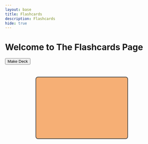```yaml
---
layout: base
title: Flashcards
description: Flashcards
hide: true
---
```


# Welcome to The Flashcards Page

<style>
  .deck-container {
    display: flex;
    flex-wrap: wrap;
    gap: 10px;
    margin-top: 20px;
  }

  .deck {
    width: 200px;
    height: 100px;
    border-radius: 8px;
    text-align: center;
    display: flex;
    flex-direction: column;
    justify-content: center;
    align-items: center;
    cursor: pointer;
    background-color: #f6af75;
    color: white;
    transition: transform 0.3s ease;
    border: 2px solid #555;
  }

  .deck:hover {
    transform: scale(1.05);
    background-color: #edccb9;
  }

  .hidden {
    display: none;
  }

  #add-deck-form {
    margin-bottom: 20px;
  }

  .form-group {
    margin-bottom: 10px;
  }

  .flashcard-container {
    display: flex;
    flex-direction: column;
    align-items: center;
    margin-top: 20px;
  }

  .flashcard {
    width: 300px;
    height: 200px;
    border-radius: 8px;
    text-align: center;
    display: flex;
    flex-direction: column;
    justify-content: center;
    align-items: center;
    cursor: pointer;
    background-color: #f6af75; /* Default for question side */
    color: black;
    border: 2px solid #444;
    margin-bottom: 10px;
  }

  .flashcard.answer {
    background-color: #edccb9; /* light canteloupe for answer side */
  }

  .flashcard:hover {
    background-color: #d9a586;
    transform: scale(1.05);
  }
</style>

<div id="flashcard-app">
  <button id="create-deck-btn">Make Deck</button>
  <div id="add-deck-form" class="hidden">
    <div id="deck-info-phase">
      <div class="form-group">
        <label for="deck-title">Deck Title:</label>
        <input type="text" id="deck-title" placeholder="Enter deck title">
      </div>
      <button id="next-phase-btn">Next</button>
    </div>
    <div id="question-phase" class="hidden">
      <div class="form-group">
        <label for="question">Question:</label>
        <input type="text" id="question" placeholder="Enter question">
      </div>
      <div class="form-group">
        <label for="answer">Answer:</label>
        <input type="text" id="answer" placeholder="Enter answer">
      </div>
      <button id="add-card-btn">Add Flashcard</button>
      <button id="finish-deck-btn">Finish Deck</button>
    </div>
  </div>

  <div class="deck-container" id="deck-container"></div>
  <div class="flashcard-container hidden" id="flashcard-container">
    <div class="flashcard hidden" id="flashcard"></div>
    <button id="next-card-btn" class="hidden">Next Card</button>
    <button id="close-deck-btn" class="hidden">Close Deck</button>
  </div>
</div>

<script>
  const createDeckBtn = document.getElementById('create-deck-btn');
  const addDeckForm = document.getElementById('add-deck-form');
  const deckInfoPhase = document.getElementById('deck-info-phase');
  const questionPhase = document.getElementById('question-phase');
  const deckContainer = document.getElementById('deck-container');
  const flashcardContainer = document.getElementById('flashcard-container');
  const flashcard = document.getElementById('flashcard');
  const nextCardBtn = document.getElementById('next-card-btn');
  const closeDeckBtn = document.getElementById('close-deck-btn');

  let decks = []; // Array to store all decks
  let currentDeck = null; // Deck currently being viewed
  let currentCardIndex = 0; // Index of the current card being viewed

  // Show deck creation form
  createDeckBtn.addEventListener('click', () => {
    addDeckForm.classList.remove('hidden');
    deckInfoPhase.classList.remove('hidden');
    questionPhase.classList.add('hidden');
  });

  // Proceed to question creation phase
  document.getElementById('next-phase-btn').addEventListener('click', () => {
    const deckTitle = document.getElementById('deck-title').value.trim();

    if (deckTitle) {
      currentDeck = { title: deckTitle, cards: [] };
      decks.push(currentDeck);
      deckInfoPhase.classList.add('hidden');
      questionPhase.classList.remove('hidden');
    } else {
      alert('Please provide a deck title.');
    }
  });

  // Add a flashcard to the current deck
  document.getElementById('add-card-btn').addEventListener('click', () => {
    const question = document.getElementById('question').value.trim();
    const answer = document.getElementById('answer').value.trim();

    if (question && answer) {
      currentDeck.cards.push({ question, answer });
      document.getElementById('question').value = '';
      document.getElementById('answer').value = '';
    } else {
      alert('Please provide a question and an answer.');
    }
  });

  // Finish creating the deck
  document.getElementById('finish-deck-btn').addEventListener('click', () => {
    addDeckForm.classList.add('hidden');
    displayDeck(currentDeck);
  });

  // Display the deck in the deck container
  function displayDeck(deck) {
    const deckElement = document.createElement('div');
    deckElement.classList.add('deck');
    deckElement.innerHTML = `
      <h3>${deck.title}</h3>
      <button class="open-deck-btn">Open Deck</button>
    `;

    deckElement.querySelector('.open-deck-btn').addEventListener('click', () => {
      openDeck(deck);
    });

    deckContainer.appendChild(deckElement);
  }

  // Open the deck and show flashcards
  function openDeck(deck) {
    currentDeck = deck;
    currentCardIndex = 0;
    showFlashcard(deck.cards[currentCardIndex]);
    flashcardContainer.classList.remove('hidden');
    deckContainer.classList.add('hidden');
    nextCardBtn.classList.remove('hidden');
    closeDeckBtn.classList.remove('hidden');
  }

  // Show the current flashcard
  function showFlashcard(card) {
    flashcard.textContent = card.question;
    flashcard.classList.remove('hidden');
    flashcard.classList.remove('answer');
    flashcard.onclick = () => {
      if (flashcard.textContent === card.question) {
        flashcard.textContent = card.answer;
        flashcard.classList.add('answer');
      } else {
        flashcard.textContent = card.question;
        flashcard.classList.remove('answer');
      }
    };
  }

  // Show the next card
  nextCardBtn.addEventListener('click', () => {
    if (currentDeck.cards.length > 0) {
      currentCardIndex = (currentCardIndex + 1) % currentDeck.cards.length;
      showFlashcard(currentDeck.cards[currentCardIndex]);
    }
  });

  // Close the deck and return to deck view
  closeDeckBtn.addEventListener('click', () => {
    flashcardContainer.classList.add('hidden');
    deckContainer.classList.remove('hidden');
    nextCardBtn.classList.add('hidden');
    closeDeckBtn.classList.add('hidden');
  });
</script>
